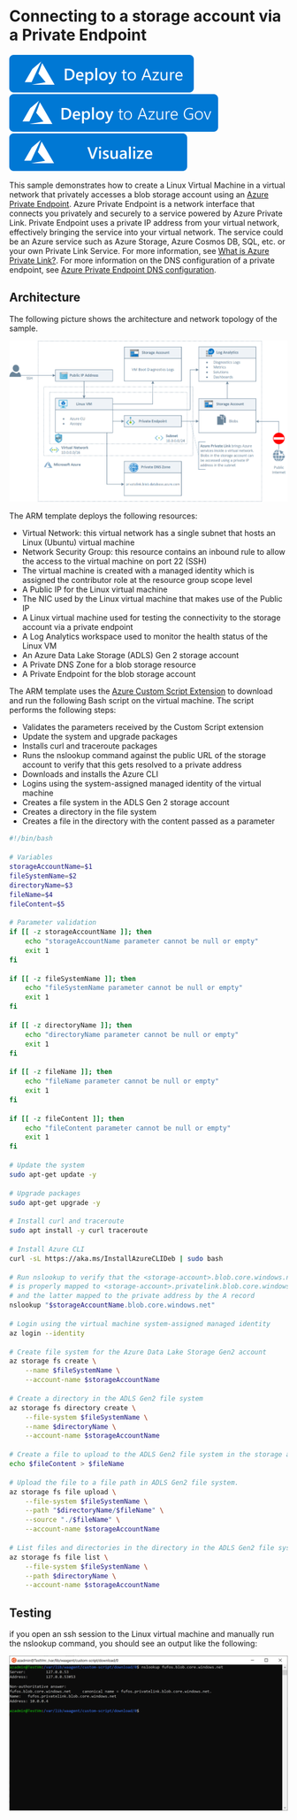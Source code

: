 # Connecting to a storage account via a Private Endpoint #

[![Deploy To Azure](https://raw.githubusercontent.com/Azure/azure-quickstart-templates/master/1-CONTRIBUTION-GUIDE/images/deploytoazure.svg?sanitize=true)](https://portal.azure.com/#create/Microsoft.Template/uri/https%3A%2F%2Fraw.githubusercontent.com%2FAzure%2Fazure-quickstart-templates%2Fmaster%2F201-blob-storage-private-endpoint%2Fazuredeploy.json)
[![Deploy To Azure US Gov](https://raw.githubusercontent.com/Azure/azure-quickstart-templates/master/1-CONTRIBUTION-GUIDE/images/deploytoazuregov.svg?sanitize=true)](https://portal.azure.us/#create/Microsoft.Template/uri/https%3A%2F%2Fraw.githubusercontent.com%2FAzure%2Fazure-quickstart-templates%2Fmaster%2F201-blob-storage-private-endpoint%2Fazuredeploy.json)
[![Visualize](https://raw.githubusercontent.com/Azure/azure-quickstart-templates/master/1-CONTRIBUTION-GUIDE/images/visualizebutton.svg?sanitize=true)](http://armviz.io/#/?load=https%3A%2F%2Fraw.githubusercontent.com%2FAzure%2Fazure-quickstart-templates%2Fmaster%2F201-blob-storage-private-endpoint%2Fazuredeploy.json)

This sample demonstrates how to create a Linux Virtual Machine in a virtual network that privately accesses a blob storage account using an [Azure Private Endpoint](https://docs.microsoft.com/en-us/azure/private-link/private-endpoint-overview). Azure Private Endpoint is a network interface that connects you privately and securely to a service powered by Azure Private Link. Private Endpoint uses a private IP address from your virtual network, effectively bringing the service into your virtual network. The service could be an Azure service such as Azure Storage, Azure Cosmos DB, SQL, etc. or your own Private Link Service. For more information, see [What is Azure Private Link?](https://docs.microsoft.com/en-us/azure/private-link/private-link-overview). For more information on the DNS configuration of a private endpoint, see [Azure Private Endpoint DNS configuration](https://docs.microsoft.com/en-us/azure/private-link/private-endpoint-dns).

## Architecture ##

The following picture shows the architecture and network topology of the sample.

![Architecture](images/architecture.png)

The ARM template deploys the following resources:

- Virtual Network: this virtual network has a single subnet that hosts an Linux (Ubuntu) virtual machine
- Network Security Group: this resource contains an inbound rule to allow the access to the virtual machine on port 22 (SSH)
- The virtual machine is created with a managed identity which is assigned the contributor role at the resource group scope level
- A Public IP for the Linux virtual machine
- The NIC used by the Linux virtual machine that makes use of the Public IP
- A Linux virtual machine used for testing the connectivity to the storage account via a private endpoint
- A Log Analytics workspace used to monitor the health status of the Linux VM
- An Azure Data Lake Storage (ADLS) Gen 2 storage account
- A Private DNS Zone for a blob storage resource
- A Private Endpoint for the blob storage account

The ARM template uses the [Azure Custom Script Extension](https://docs.microsoft.com/en-us/azure/virtual-machines/extensions/custom-script-linux) to download and run the following Bash script on the virtual machine. The script performs the following steps:

- Validates the parameters received by the Custom Script extension
- Update the system and upgrade packages
- Installs curl and traceroute packages
- Runs the nslookup command against the public URL of the storage account to verify that this gets resolved to a private address
- Downloads and installs the Azure CLI
- Logins using the system-assigned managed identity of the virtual machine
- Creates a file system in the ADLS Gen 2 storage account
- Creates a directory in the file system
- Creates a file in the directory with the content passed as a parameter

```bash
#!/bin/bash

# Variables
storageAccountName=$1
fileSystemName=$2
directoryName=$3
fileName=$4
fileContent=$5

# Parameter validation
if [[ -z storageAccountName ]]; then
    echo "storageAccountName parameter cannot be null or empty"
    exit 1
fi

if [[ -z fileSystemName ]]; then
    echo "fileSystemName parameter cannot be null or empty"
    exit 1
fi

if [[ -z directoryName ]]; then
    echo "directoryName parameter cannot be null or empty"
    exit 1
fi

if [[ -z fileName ]]; then
    echo "fileName parameter cannot be null or empty"
    exit 1
fi

if [[ -z fileContent ]]; then
    echo "fileContent parameter cannot be null or empty"
    exit 1
fi

# Update the system
sudo apt-get update -y

# Upgrade packages
sudo apt-get upgrade -y

# Install curl and traceroute
sudo apt install -y curl traceroute

# Install Azure CLI
curl -sL https://aka.ms/InstallAzureCLIDeb | sudo bash

# Run nslookup to verify that the <storage-account>.blob.core.windows.net public hostname of the storage account 
# is properly mapped to <storage-account>.privatelink.blob.core.windows.net by the private DNS zone
# and the latter mapped to the private address by the A record
nslookup "$storageAccountName.blob.core.windows.net"

# Login using the virtual machine system-assigned managed identity
az login --identity

# Create file system for the Azure Data Lake Storage Gen2 account
az storage fs create \
    --name $fileSystemName \
    --account-name $storageAccountName

# Create a directory in the ADLS Gen2 file system
az storage fs directory create \
    --file-system $fileSystemName \
    --name $directoryName \
    --account-name $storageAccountName

# Create a file to upload to the ADLS Gen2 file system in the storage account
echo $fileContent > $fileName

# Upload the file to a file path in ADLS Gen2 file system.
az storage fs file upload \
    --file-system $fileSystemName \
    --path "$directoryName/$fileName" \
    --source "./$fileName" \
    --account-name $storageAccountName

# List files and directories in the directory in the ADLS Gen2 file system.
az storage fs file list \
    --file-system $fileSystemName \
    --path $directoryName \
    --account-name $storageAccountName
```

## Testing ##

if you open an ssh session to the Linux virtual machine and manually run the nslookup command, you should see an output like the following:

![Architecture](images/nslookup.png)

